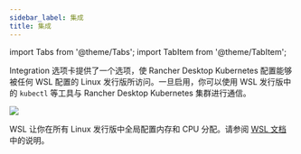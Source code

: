 ```yaml
---
sidebar_label: 集成
title: 集成
---
```


import Tabs from '@theme/Tabs';
import TabItem from '@theme/TabItem';

Integration 选项卡提供了一个选项，使 Rancher Desktop Kubernetes 配置能够被任何 WSL 配置的 Linux 发行版所访问。一旦启用，你可以使用 WSL 发行版中的 `kubectl` 等工具与 Rancher Desktop Kubernetes 集群进行通信。

![](rd-versioned-asset://preferences/Windows_wsl_tabIntegrations.png)

WSL 让你在所有 Linux 发行版中全局配置内存和 CPU 分配。请参阅 [WSL 文档]中的说明。

[WSL 文档]: https://docs.microsoft.com/en-us/windows/wsl/wsl-config#options-for-wslconfig
